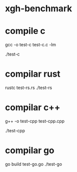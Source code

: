 # xgh-benchmark


# compile c
gcc -o test-c test-c.c -lm

./test-c


# compilar rust
rustc test-rs.rs
./test-rs

# compilar c++
g++ -o test-cpp test-cpp.cpp

./test-cpp

# compilar go
go build test-go.go
./test-go
